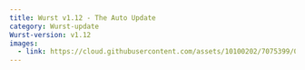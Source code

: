 ```yaml
---
title: Wurst v1.12 - The Auto Update
category: Wurst-update
Wurst-version: v1.12
images:
  - link: https://cloud.githubusercontent.com/assets/10100202/7075399/0310d6bc-df02-11e4-8478-8f2da1995939.jpg
---
```

